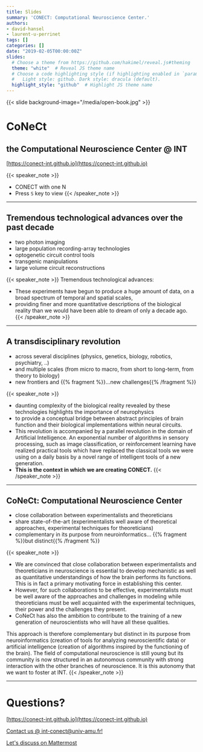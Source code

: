 ```yaml
---
title: Slides
summary: 'CONECT: Computational Neuroscience Center.'
authors:
- david-hansel
- laurent-u-perrinet
tags: []
categories: []
date: "2019-02-05T00:00:00Z"
slides:
  # Choose a theme from https://github.com/hakimel/reveal.js#theming
  theme: "white"  # Reveal JS theme name
  # Choose a code highlighting style (if highlighting enabled in `params.toml`)
  #   Light style: github. Dark style: dracula (default).
  highlight_style: "github"  # Highlight JS theme name  
---
```

{{< slide background-image="/media/open-book.jpg" >}}

# CoNeCt
## the **Co**mputational **Ne**uroscience **C**en**t**er @ INT

[https://conect-int.github.io](https://conect-int.github.io)


{{< speaker_note >}}
- CONECT with one N
- Press `S` key to view
{{< /speaker_note >}}

---

## Tremendous technological advances over the past decade

- two photon imaging
- large population recording-array technologies
- optogenetic circuit control tools
- transgenic manipulations
- large volume circuit reconstructions

{{< speaker_note >}}
Tremendous technological advances:

- These experiments have begun to produce a huge amount of data, on a broad spectrum of temporal and spatial scales,
- providing finer and more quantitative descriptions of the biological reality than we would have been able to dream of only a decade ago.
{{< /speaker_note >}}

---

## A transdisciplinary revolution

- across several disciplines (physics, genetics, biology, robotics, psychiatry, ..)
- and multiple scales (from micro to macro, from short to long-term, from theory to biology)
- new frontiers and {{% fragment %}}...new challenges{{% /fragment %}}

{{< speaker_note >}}
-  daunting complexity of the biological reality revealed by these technologies highlights the importance of neurophysics
- to provide a conceptual bridge between abstract principles of brain function and their biological implementations within neural circuits.
- This revolution is accompanied by a parallel revolution in the domain of Artificial Intelligence. An exponential number of algorithms in sensory processing, such as image classification, or reinforcement learning have realized practical tools which have replaced the classical tools we were using on a daily basis by a novel range of intelligent tools of a new generation.
- **This is the context in which we are creating CONECT.**
{{< /speaker_note >}}


---

##  CoNeCt: **Co**mputational **Ne**uroscience **C**en**t**er

- close collaboration between experimentalists and theoreticians
- share state-of-the-art (experimentalists well aware of theoretical approaches, experimental techniques for theoreticians)
- complementary in its purpose from neuroinformatics... {{% fragment %}}but distinct{{% /fragment %}}

{{< speaker_note >}}
- We are convinced that close collaboration between experimentalists and theoreticians in neuroscience is essential to develop mechanistic as well as quantitative understandings of how the brain performs its functions. This is in fact a primary motivating force in establishing this center.
- However, for such collaborations to be effective, experimentalists must be well aware of the approaches and challenges in modeling while theoreticians must be well acquainted with the experimental techniques, their power and the challenges they present.
- CoNeCt has also the ambition to contribute to the training of a new generation of neuroscientists who will have all these qualities.

This approach is therefore complementary but distinct in its purpose from neuroinformatics (creation of tools for analyzing neuroscientific data) or artificial intelligence (creation of algorithms inspired by the functioning of the brain). The field of computational neuroscience is still young but its community is now structured in an autonomous community with strong interaction with the other branches of neuroscience. It is this autonomy that we want to foster at INT.
{{< /speaker_note >}}

---

# Questions?

[https://conect-int.github.io](https://conect-int.github.io)

[Contact us @ int-conect@univ-amu.fr!](mailto://int-conect@univ-amu.fr)

[Let's discuss on Mattermost](https://framateam.org/int-marseille/channels/conect)
